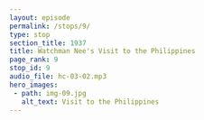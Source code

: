 ```yaml
---
layout: episode
permalink: /stops/9/
type: stop
section_title: 1937
title: Watchman Nee's Visit to the Philippines
page_rank: 9
stop_id: 9
audio_file: hc-03-02.mp3
hero_images:
 - path: img-09.jpg
   alt_text: Visit to the Philippines
---
```


<!--- TRANSCRIPT
On the day of his arrival in Manila, the brothers eagerly gathered at the pier to welcome Brother Nee. As the ship docked, it took a while before they saw a tall man standing by the railings, smiling and waving at them while waiting to disembark.
-->
